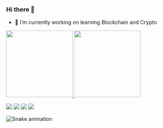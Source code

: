 ### Hi there 👋
- 🔭 I’m currently working on learning Blockchain and Crypto

 <div>
  <a href="#">
  <img height="180em"
  src="https://github-readme-stats.vercel.app/api?username=h4ck3rtr4d3r&show_icons=true&theme=chartreuse-dark&include_all_commits=true&count_private=true" />
  <img height="180em"
  src="https://github-readme-stats.vercel.app/api/top-langs/?username=h4ck3rtr4d3r&layout=compact&langs_count=16&theme=chartreuse-dark" />
  </div>
 
  
  <a href="https://www.youtube.com/channel/UCpKghP5XC_7Y_dAFmCxdbAg" target="_blank"><img src="https://img.shields.io/badge/YouTube-FF0000?style=for-the-badge&logo=youtube&logoColor=white" target="_blank"></a>
  <a href="https://www.instagram.com/h4ck3rtr4d3r/" target="_blank"><img src="https://img.shields.io/badge/-Instagram-%23E4405F?style=for-the-badge&logo=instagram&logoColor=white" target="_blank"></a>
  <a href="https://twitter.com/h4ck3r_tr4d3r" target="_blank"><img src="https://img.shields.io/badge/Twitter-1DA1F2?style=for-the-badge&logo=twitter&logoColor=white" target="_blank"></a>
  <a href="https://www.facebook.com/hackertrader" target="_blank"><img src="https://img.shields.io/badge/Facebook-1877F2?style=for-the-badge&logo=facebook&logoColor=white" target="_blank"></a>
 
  ![Snake animation](https://github.com/h4ck3rtr4d3r/h4ck3rtr4d3r/blob/output/github-contribution-grid-snake.svg)
 

